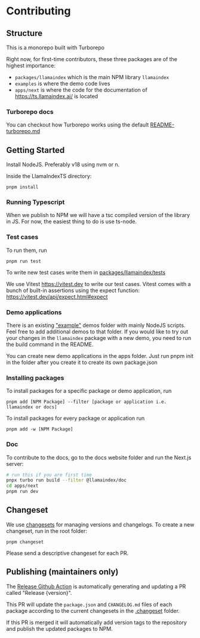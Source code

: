 # Contributing

## Structure

This is a monorepo built with Turborepo

Right now, for first-time contributors, these three packages are of the highest importance:

- `packages/llamaindex` which is the main NPM library `llamaindex`
- `examples` is where the demo code lives
- `apps/next` is where the code for the documentation of https://ts.llamaindex.ai/ is located

### Turborepo docs

You can checkout how Turborepo works using the default [README-turborepo.md](/README-turborepo.md)

## Getting Started

Install NodeJS. Preferably v18 using nvm or n.

Inside the LlamaIndexTS directory:

```
pnpm install
```

### Running Typescript

When we publish to NPM we will have a tsc compiled version of the library in JS. For now, the easiest thing to do is use ts-node.

### Test cases

To run them, run

```
pnpm run test
```

To write new test cases write them in [packages/llamaindex/tests](/packages/llamaindex/tests)

We use Vitest https://vitest.dev to write our test cases. Vitest comes with a bunch of built-in assertions using the expect function: https://vitest.dev/api/expect.html#expect

### Demo applications

There is an existing ["example"](/examples/README.md) demos folder with mainly NodeJS scripts. Feel free to add additional demos to that folder. If you would like to try out your changes in the `llamaindex` package with a new demo, you need to run the build command in the README.

You can create new demo applications in the apps folder. Just run pnpm init in the folder after you create it to create its own package.json

### Installing packages

To install packages for a specific package or demo application, run

```
pnpm add [NPM Package] --filter [package or application i.e. llamaindex or docs]
```

To install packages for every package or application run

```
pnpm add -w [NPM Package]
```

### Doc

To contribute to the docs, go to the docs website folder and run the Next.js server:

```bash
# run this if you are first time
pnpx turbo run build --filter @llamaindex/doc
cd apps/next
pnpm run dev
```

## Changeset

We use [changesets](https://github.com/changesets/changesets) for managing versions and changelogs. To create a new changeset, run in the root folder:

```
pnpm changeset
```

Please send a descriptive changeset for each PR.

## Publishing (maintainers only)

The [Release Github Action](.github/workflows/release.yml) is automatically generating and updating a
PR called "Release {version}".

This PR will update the `package.json` and `CHANGELOG.md` files of each package according to
the current changesets in the [.changeset](.changeset/) folder.

If this PR is merged it will automatically add version tags to the repository and publish the updated packages to NPM.
